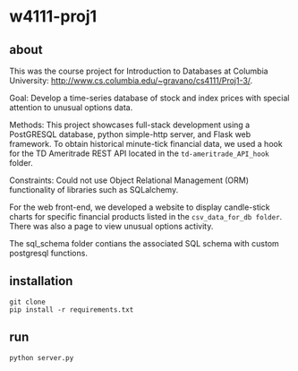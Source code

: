 # w4111-proj1

## about
This was the course project for Introduction to Databases at Columbia University: http://www.cs.columbia.edu/~gravano/cs4111/Proj1-3/.

Goal: Develop a time-series database of stock and index prices with special attention to unusual options data.

Methods: This project showcases full-stack development using a PostGRESQL database, python simple-http server, and Flask web framework. To obtain historical minute-tick financial data, we used a hook for the TD Ameritrade REST API located in the `td-ameritrade_API_hook` folder.

Constraints: Could not use Object Relational Management (ORM) functionality of libraries such as SQLalchemy.

For the web front-end, we developed a website to display candle-stick charts for specific financial products listed in the `csv_data_for_db folder`. There was also a page to view unusual options activity.

The sql_schema folder contians the associated SQL schema with custom postgresql functions.


## installation

```
git clone
pip install -r requirements.txt
```

## run

```
python server.py
```